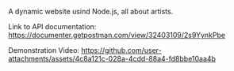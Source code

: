 A dynamic website usind Node.js, all about artists.

Link to API documentation:
https://documenter.getpostman.com/view/32403109/2s9YynkPbe

Demonstration Video:
https://github.com/user-attachments/assets/4c8a121c-028a-4cdd-88a4-fd8bbe10aa4b

